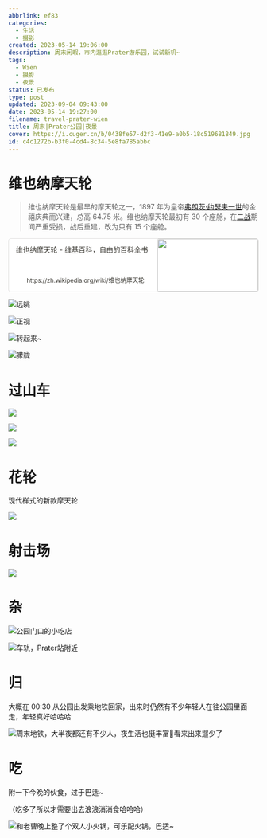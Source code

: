 ```yaml
---
abbrlink: ef83
categories:
  - 生活
  - 摄影
created: 2023-05-14 19:06:00
description: 周末闲暇，市内逛逛Prater游乐园，试试新机~
tags:
  - Wien
  - 摄影
  - 夜景
status: 已发布
type: post
updated: 2023-09-04 09:43:00
date: 2023-05-14 19:27:00
filename: travel-prater-wien
title: 周末|Prater公园|夜景
cover: https://i.cuger.cn/b/0438fe57-d2f3-41e9-a0b5-18c519681849.jpg
id: c4c1272b-b3f0-4cd4-8c34-5e8fa785abbc
---
```


# 维也纳摩天轮

> 维也纳摩天轮是最早的摩天轮之一，1897 年为皇帝[弗朗茨·约瑟夫一世](https://zh.wikipedia.org/wiki/%E5%BC%97%E6%9C%97%E8%8C%A8%C2%B7%E7%BA%A6%E7%91%9F%E5%A4%AB%E4%B8%80%E4%B8%96)的金禧庆典而兴建，总高 64.75 米。维也纳摩天轮最初有 30 个座舱，在[二战](https://zh.wikipedia.org/wiki/%E4%BA%8C%E6%88%98)期间严重受损，战后重建，改为只有 15 个座舱。

<div style="width: 100%; margin-top: 4px; margin-bottom: 4px;"><div style="display: flex; background:white;border-radius:5px"><a href="https://zh.wikipedia.org/wiki/维也纳摩天轮"target="_blank"rel="noopener noreferrer"style="display: flex; color: inherit; text-decoration: none; user-select: none; transition: background 20ms ease-in 0s; cursor: pointer; flex-grow: 1; min-width: 0px; flex-wrap: wrap-reverse; align-items: stretch; text-align: left; overflow: hidden; border: 1px solid rgba(55, 53, 47, 0.16); border-radius: 5px; position: relative; fill: inherit;"><div style="flex: 4 1 180px; padding: 12px 14px 14px; overflow: hidden; text-align: left;"><div style="font-size: 14px; line-height: 20px; color: rgb(55, 53, 47); white-space: nowrap; overflow: hidden; text-overflow: ellipsis; min-height: 24px; margin-bottom: 2px;">维也纳摩天轮 - 维基百科，自由的百科全书</div><div style="font-size: 12px; line-height: 16px; color: rgba(55, 53, 47, 0.65); height: 32px; overflow: hidden;"></div><div style="display: flex; margin-top: 6px; height: 16px;"><img src="https://zh.wikipedia.org/static/favicon/wikipedia.ico"style="width: 16px; height: 16px; min-width: 16px; margin-right: 6px;"><div style="font-size: 12px; line-height: 16px; color: rgb(55, 53, 47); white-space: nowrap; overflow: hidden; text-overflow: ellipsis;">https://zh.wikipedia.org/wiki/维也纳摩天轮</div></div></div><div style="flex: 1 1 180px; display: block; position: relative;"><div style="position: absolute; inset: 0px;"><div style="width: 100%; height: 100%;"><img src="https://upload.wikimedia.org/wikipedia/commons/thumb/9/9d/Wiener_Riesenrad_DSC02378.JPG/640px-Wiener_Riesenrad_DSC02378.JPG" referrerpolicy="no-referrer" style="display: block; object-fit: cover; border-radius: 3px; width: 100%; height: 100%;"></div></div></div></a></div></div>

![远眺](https://i.cuger.cn/b/3082290c-61b0-411c-bc5d-8d1577c813fb.jpg)

![正视](https://i.cuger.cn/b/a4eeeb36-7e73-4bce-b375-c5e973d18da5.jpg)

![转起来~](https://i.cuger.cn/b/7a31ba9c-5eb4-476f-adbf-180fb6cc3654.jpg)

![朦胧](https://i.cuger.cn/b/bebcf5af-f578-452c-aca2-39ea0866aecc.jpg)

# 过山车

![](https://i.cuger.cn/b/304b966e-2077-47cb-8768-9cf545ca96c9.jpg)

![](https://i.cuger.cn/b/e8aca83e-2d24-4c70-9f22-2401db3bbcdf.jpg)

![](https://i.cuger.cn/b/a230d5fd-c071-440c-869e-81d31a608d82.jpg)

# 花轮

现代样式的新款摩天轮

![](https://i.cuger.cn/b/0f5f853a-a656-4f20-8b7c-a07d4ff3c970.jpg)

# 射击场

![](https://i.cuger.cn/b/8464846c-4e99-4dcc-86e0-f536fbc80add.jpg)

# 杂

![公园门口的小吃店](https://i.cuger.cn/b/46001aec-3295-4642-b121-09b8de15a632.jpg)

![车轨，Prater站附近](https://i.cuger.cn/b/96dee985-a4f3-4615-a28d-a3f801bfabb6.jpg)

# 归

大概在 00:30 从公园出发乘地铁回家，出来时仍然有不少年轻人在往公园里面走，年轻真好哈哈哈

![周末地铁，大半夜都还有不少人，夜生活也挺丰富🤣看来出来遛少了](https://i.cuger.cn/b/ada27b14-7f5d-4b0d-9633-3de6caa390ec.jpg)

# 吃

附一下今晚的伙食，过于巴适~

（吃多了所以才需要出去浪浪消消食哈哈哈）

![和老曹晚上整了个双人小火锅，可乐配火锅，巴适~](https://i.cuger.cn/b/2ebd78bf-a766-4a62-a137-36ee652ad1a5.jpg)
